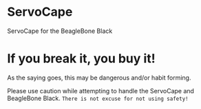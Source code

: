 # ServoCape
ServoCape for the BeagleBone Black

# If you break it, you buy it!
As the saying goes, this may be dangerous and/or habit forming.

Please use caution while attempting to handle the ServoCape and BeagleBone Black.
` There is not excuse for not using safety! `
